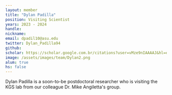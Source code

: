 ```yaml
---
layout: member
title: "Dylan Padilla"
position: Visiting Scientist
years: 2023 - 2024
handle: 
nickname: 
email: dpadil10@asu.edu 
twitter: Dylan_Padilla94
github: 
scholar: https://scholar.google.com.br/citations?user=vMze9nIAAAAJ&hl=en
image: /assets/images/team/Dylan2.png
alum: true
hs: false
---
```

Dylan Padilla is a soon-to-be postdoctoral researcher who is visiting the KGS lab from our colleague Dr. Mike Angiletta's group.  